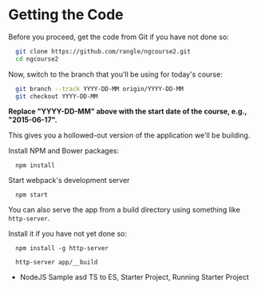 # Getting the Code

Before you proceed, get the code from Git if you have not done so:

```bash
  git clone https://github.com/rangle/ngcourse2.git
  cd ngcourse2
```

Now, switch to the branch that you'll be using for today's course:

```bash
  git branch --track YYYY-DD-MM origin/YYYY-DD-MM
  git checkout YYYY-DD-MM
```

**Replace "YYYY-DD-MM" above with the start date of the course, e.g., "2015-06-17".**

This gives you a hollowed-out version of the application we'll be building.

Install NPM and Bower packages:

```
  npm install
```

Start webpack's development server

```
  npm start
```

You can also serve the app from a build directory using something like `http-server`.

Install it if you have not yet done so:

```
  npm install -g http-server
```

```
  http-server app/__build
```

 - NodeJS Sample
 asd TS to ES, Starter Project, Running Starter Project
 
